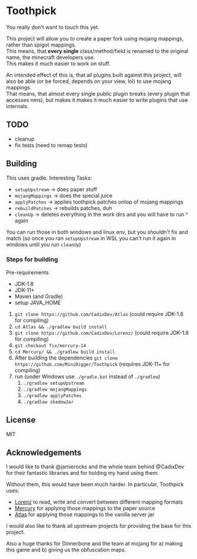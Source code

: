 # Toothpick

You really don't want to touch this yet.

This project will allow you to create a paper fork using mojang mappings, rather than spigot mappings.  
This means, that **every single** class/method/field is renamed to the original name, the minecraft developers use.  
This makes it much easier to work on stuff.  

An intended effect of this is, that all plugins built against this project, will also be able (or be forced, depends on your view, lol) to use mojang mappings.  
That means, that almost every single public plugin breaks (every plugin that accesses nms), but makes it makes it much easier to write plugins that use internals.

## TODO

* cleanup
* fix tests (need to remap tests)

## Building

This uses gradle. Interesting Tasks:
* `setupUpstream` -> does paper stuff
* `mojangMappings` -> does the special juice
* `applyPatches` -> applies toothpick patches ontop of mojang mappings
* `rebuildPatches` -> rebuilds patches, duh
* `cleanUp` -> deletes everything in the work dirs and you will have to run ^ again

You can run those in both windows and linux env, but you shouldn't fix and match (so once you ran `setupUpstream` in WSL you can't run it again in windows until you run `cleanUp`)

### Steps for building

Pre-requirements
- JDK-1.8
- JDK-11+
- Maven (and Gradle)
- setup JAVA_HOME

1. `git clone https://github.com/CadixDev/Atlas` (could require JDK-1.8 for compiling)
1. `cd Atlas && ./gradlew build install`
1. `git clone https://github.com/CadixDev/Lorenz/` (could require JDK-1.8 for compiling)
1. `git checkout fix/mercury-14`
1. `cd Mercury/ && ./gradlew build install`
1. After building the dependencies `git clone https://github.com/MiniDigger/Toothpick` (requires JDK-11+ for compiling)
1. run (under Windows use `./gradle.bat` instead of `./gradlew`) 
    1. `./gradlew setupUpstream`
    1. `./gradlew mojangMappings`
    1. `./gradlew applyPatches`
    1. `./gradlew shadowJar`

## License

MIT

## Acknowledgements

I would like to thank @jamierocks and the whole team behind @CadixDev for their fantastic libraries and for holding my hand using them.

Without them, this would have been much harder.
In particular, Toothpick uses:
 * [Lorenz](https://github.com/CadixDev/Lorenz) to read, write and convert between different mapping formats
 * [Mercury](https://github.com/CadixDev/Mercury) for applying those mappings to the paper source
 * [Atlas](https://github.com/CadixDev/Atlas) for applying those mappings to the vanilla server jar
 
I would also like to thank all upstream projects for providing the base for this project.
 
Also a huge thanks for Dinnerbone and the team at mojang for a) making this game and b) giving us the obfuscation maps.
